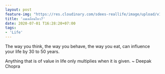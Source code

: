 ```yaml
---
layout: post
feature-img: "https://res.cloudinary.com/sdees-reallife/image/upload/v1555658919/sample_feature_img.png"
title: 'ลมเคลื่อนไหว?'
date: 2020-07-01 T16:28:20+07:00
tags:
- 'Life'
---
```

The way you think, the way you behave, the way you eat, can influence your life by 30 to 50 years.

<i class="fa fa-child" style="color:plum"></i>

Anything that is of value in life only multiplies when it is given. ~ Deepak Chopra
